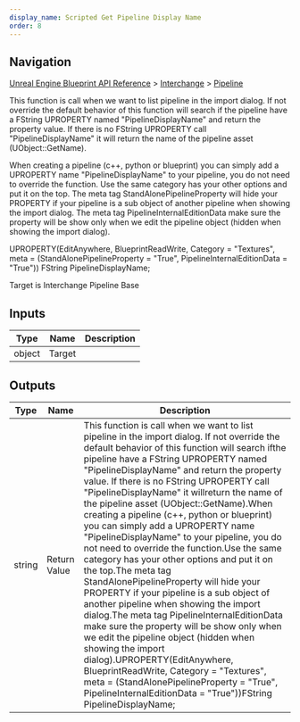 ```yaml
---
display_name: Scripted Get Pipeline Display Name
order: 8
---
```

## Navigation

[Unreal Engine Blueprint API Reference](https://dev.epicgames.com/documentation/en-us/unreal-engine/BlueprintAPI) > [Interchange](https://dev.epicgames.com/documentation/en-us/unreal-engine/BlueprintAPI/Interchange) > [Pipeline](https://dev.epicgames.com/documentation/en-us/unreal-engine/BlueprintAPI/Interchange/Pipeline_1)

This function is call when we want to list pipeline in the import dialog. If not override the default behavior of this function will search if
the pipeline have a FString UPROPERTY named "PipelineDisplayName" and return the property value. If there is no FString UPROPERTY call "PipelineDisplayName" it will
return the name of the pipeline asset (UObject::GetName).

When creating a pipeline (c++, python or blueprint) you can simply add a UPROPERTY name "PipelineDisplayName" to your pipeline, you do not need to override the function.
Use the same category has your other options and put it on the top.
The meta tag StandAlonePipelineProperty will hide your PROPERTY if your pipeline is a sub object of another pipeline when showing the import dialog.
The meta tag PipelineInternalEditionData make sure the property will be show only when we edit the pipeline object (hidden when showing the import dialog).

UPROPERTY(EditAnywhere, BlueprintReadWrite, Category = "Textures", meta = (StandAlonePipelineProperty = "True", PipelineInternalEditionData = "True"))
FString PipelineDisplayName;

Target is Interchange Pipeline Base

## Inputs

| Type | Name | Description |
| --- | --- | --- |
| object | Target |  |

## Outputs

| Type | Name | Description |
| --- | --- | --- |
| string | Return Value | This function is call when we want to list pipeline in the import dialog. If not override the default behavior of this function will search ifthe pipeline have a FString UPROPERTY named "PipelineDisplayName" and return the property value. If there is no FString UPROPERTY call "PipelineDisplayName" it willreturn the name of the pipeline asset (UObject::GetName).When creating a pipeline (c++, python or blueprint) you can simply add a UPROPERTY name "PipelineDisplayName" to your pipeline, you do not need to override the function.Use the same category has your other options and put it on the top.The meta tag StandAlonePipelineProperty will hide your PROPERTY if your pipeline is a sub object of another pipeline when showing the import dialog.The meta tag PipelineInternalEditionData make sure the property will be show only when we edit the pipeline object (hidden when showing the import dialog).UPROPERTY(EditAnywhere, BlueprintReadWrite, Category = "Textures", meta = (StandAlonePipelineProperty = "True", PipelineInternalEditionData = "True"))FString PipelineDisplayName; |
